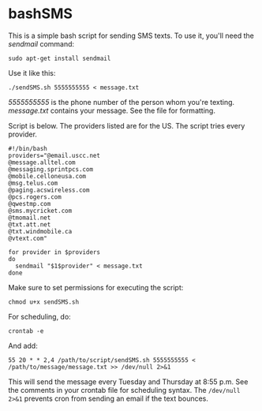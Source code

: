 bashSMS
=======

This is a simple bash script for sending SMS texts. To use it, you'll need the *sendmail* command: 
```
sudo apt-get install sendmail
```
Use it like this:
```
./sendSMS.sh 5555555555 < message.txt
```
*5555555555* is the phone number of the person whom you're texting. *message.txt* contains your message. See the file for formatting.

Script is below. The providers listed are for the US. The script tries every provider. 
```
#!/bin/bash
providers="@email.uscc.net
@message.alltel.com
@messaging.sprintpcs.com
@mobile.celloneusa.com
@msg.telus.com
@paging.acswireless.com
@pcs.rogers.com
@qwestmp.com
@sms.mycricket.com
@tmomail.net
@txt.att.net
@txt.windmobile.ca
@vtext.com"

for provider in $providers
do
  sendmail "$1$provider" < message.txt
done
```

Make sure to set permissions for executing the script:
```
chmod u+x sendSMS.sh
```

For scheduling, do:
```
crontab -e
```
And add:
```
55 20 * * 2,4 /path/to/script/sendSMS.sh 5555555555 < /path/to/message/message.txt >> /dev/null 2>&1
```
This will send the message every Tuesday and Thursday at 8:55 p.m. See the comments in your crontab file for scheduling syntax.
The `/dev/null 2>&1` prevents cron from sending an email if the text bounces.






